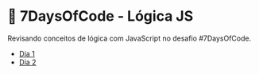 # 🔹 7DaysOfCode - Lógica JS

Revisando conceitos de lógica com JavaScript no desafio #7DaysOfCode.

- [Dia 1](src/01/)
- [Dia 2](src/02/)
